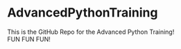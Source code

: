 # AdvancedPythonTraining

This is the GitHub Repo for the Advanced Python Training! <br>
FUN FUN FUN!


